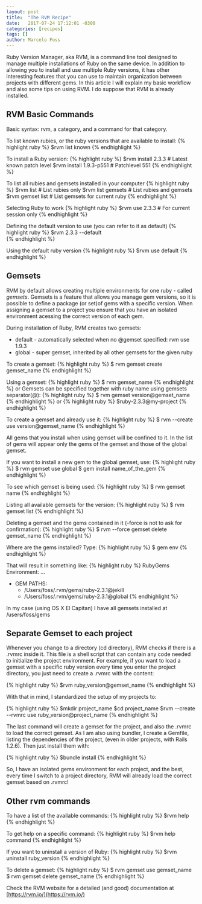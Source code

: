 ```yaml
---
layout: post
title:  "The RVM Recipe"
date:   2017-07-24 17:12:01 -0300
categories: [recipes]
tags: []
author: Marcelo Foss
---
```

Ruby Version Manager, aka RVM, is a command line tool designed to manage multiple installations of Ruby on the same device.
In addition to allowing you to install and use multiple Ruby versions, it has other interesting features that you can use to maintain organization between projects with different gems. 
In this article I will explain my basic workflow and also some tips on using RVM. 
I do suppose that RVM is already installed.

## RVM Basic Commands
Basic syntax: rvm, a category, and a command for that category.

To list known rubies, or the ruby versions that are available to install:
{% highlight ruby %}
$rvm list known
{% endhighlight %}

To install a Ruby version:
{% highlight ruby %}
$rvm install 2.3.3                # Latest known patch level
$rvm install 1.9.3-p551           # Patchlevel 551
{% endhighlight %}

To list all rubies and gemsets installed in your computer
{% highlight ruby %}
    $rvm list                   # List rubies only
    $rvm list gemsets   # List rubies and gemsets
    $rvm gemset list     # List gemsets for current ruby
{% endhighlight %}

Selecting Ruby to work
{% highlight ruby %}
    $rvm use 2.3.3                    # For current session only
{% endhighlight %}

Defining the default version to use (you can refer to it as default)
{% highlight ruby %}
    $rvm 2.3.3 --default     
{% endhighlight %}

Using the default ruby version
{% highlight ruby %}
    $rvm use default 
{% endhighlight %}	
        
## Gemsets
RVM by default allows creating multiple environments for one ruby - called *gemsets*.
Gemsets is a feature that allows you manage gem versions, so it is possible to define a package (or set)of gems with a specific version. When assigning a gemset to a project you ensure that you have an isolated environment acessing the correct version of each gem. 

During installation of Ruby, RVM creates two gemsets:
- default - automatically selected when no @gemset specified: rvm use 1.9.3
- global  - super gemset, inherited by all other gemsets for the given ruby

To create a gemset:
{% highlight ruby %}
$ rvm gemset create gemset_name
{% endhighlight %}

Using a gemset:
{% highlight ruby %}
$ rvm gemset_name
{% endhighlight %}
or
Gemsets can be specified together with ruby name using gemsets separator(@):
{% highlight ruby %}
$ rvm gemset version@gemset_name
{% endhighlight %}
or
{% highlight ruby %}
$ruby-2.3.3@my-project
{% endhighlight %}

To create a gemset and already use it:
{% highlight ruby %}
$ rvm --create use version@gemset_name
{% endhighlight %}

All gems that you install when using gemset will be confined to it.
In the list of gems will appear only the gems of the gemset and those of the global gemset.

If you want to install a new gem to the global gemset, use:
{% highlight ruby %}
$ rvm gemset use global
$ gem install name_of_the_gem
{% endhighlight %}

To see which gemset is being used:
{% highlight ruby %}
$ rvm gemset name
{% endhighlight %}

Listing all available gemsets for the version:
{% highlight ruby %}
$ rvm gemset list
{% endhighlight %}

Deleting a gemset and the gems contained in it (-force is not to ask for confirmation):
{% highlight ruby %}
$ rvm --force gemset delete gemset_name
{% endhighlight %}

Where are the gems installed? Type:
{% highlight ruby %}
$ gem env
{% endhighlight %}

That will result in something like:
{% highlight ruby %}
RubyGems Environment:
…
  - GEM PATHS:
     - /Users/foss/.rvm/gems/ruby-2.3.1@jekill
     - /Users/foss/.rvm/gems/ruby-2.3.1@global
{% endhighlight %}

In my case (using OS X El Capitan)
I have all gemsets installed at /users/foss/gems


## Separate Gemset to each project
Whenever you change to a directory (cd directory), RVM checks if there is a .rvmrc inside it.
This file is a shell script that can contain any code needed to initialize the project environment. 
For example, if you want to load a gemset with a specific ruby version every time you enter the project directory, you just need to create a .rvmrc with the content:

{% highlight ruby %}
$rvm ruby_version@gemset_name
{% endhighlight %}

With that in mind, I standardized the setup of my projects to:

{% highlight ruby %}
$mkdir project_name
$cd project_name
$rvm --create --rvmrc use ruby_version@project_name
{% endhighlight %}

The last command will create a gemset for the project, and also the .rvmrc to load the correct gemset.
As I am also using bundler, I create a Gemfile, listing the dependencies of the project, (even in older projects, with Rails 1.2.6). Then just install them with:

{% highlight ruby %}
$bundle install
{% endhighlight %}

So, I have an isolated gems environment for each project, and the best, every time I switch to a project directory, RVM will already load the correct gemset based on .rvmrc!


## Other rvm commands

To  have a list of the available commands:
{% highlight ruby %}
$rvm help
{% endhighlight %}

To get help on a specific command:
{% highlight ruby %}
$rvm help command
{% endhighlight %}

If you want to uninstall a version of Ruby:
{% highlight ruby %}
$rvm uninstall ruby_version
{% endhighlight %}

To delete a gemset:
{% highlight ruby %}
$ rvm gemset use gemset_name
$ rvm gemset delete gemset_name
{% endhighlight %}

Check the RVM website for a detailed (and good) documentation at [https://rvm.io/](https://rvm.io/)
